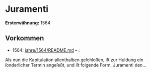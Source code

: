 # Juramenti

**Ersterwähnung:** 1564

## Vorkommen
- 1564: [jahre/1564/README.md](../jahre/1564/README.md) – :

Als nun die Kapitulation allenthalben geſchloſſen, iſt
zur Huldung ein ſonderlicher Termin angeſeßt, und iſt
folgende Form, Juramenti den...
